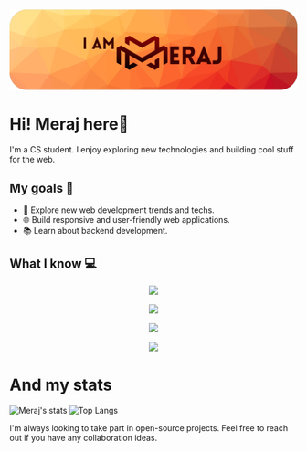 <picture>
  <img alt="iameraj Banner" src="1700566042247.png">
</picture>

# Hi! Meraj here👋
I'm a CS student. I  enjoy exploring new technologies and building cool stuff for the web.

## My goals 🚀

- 🔭 Explore new web development trends and techs.
- 🌐 Build responsive and user-friendly web applications.
- 📚 Learn about backend development.

## What I know 💻 

<p align="center">
  <a href="https://skillicons.dev">
    <img src="https://skillicons.dev/icons?i=python,javascript,html,css" />
  </a>
</p>
<p align="center">
  <a href="https://skillicons.dev">
<img src="https://skillicons.dev/icons?i=django,nodejs,express,react" />
  </a>
</p>
<p align="center">
  <a href="https://skillicons.dev">
    <img src="https://skillicons.dev/icons?i=mongodb,mysql" />
  </a>
</p>
<p align="center">
  <a href="https://skillicons.dev">
<img src="https://skillicons.dev/icons?i=git,docker,vscode,nvim," /> 
  </a>
</p>
 
# And my stats

![Meraj's stats](https://github-readme-stats.vercel.app/api?username=iameraj&show_icons=true&theme=gruvbox)
![Top Langs](https://github-readme-stats.vercel.app/api/top-langs/?username=iameraj&hide=c&theme=gruvbox)

I'm always looking to take part in open-source projects. Feel free to reach out if you have any collaboration ideas.
